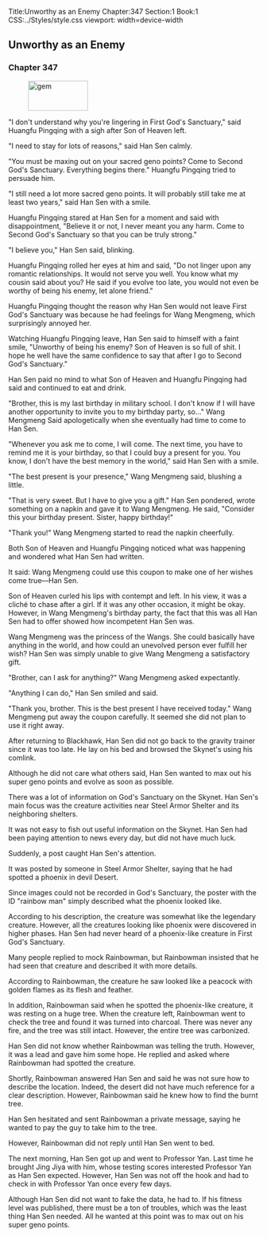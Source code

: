 Title:Unworthy as an Enemy 
Chapter:347 
Section:1 
Book:1 
CSS:../Styles/style.css 
viewport: width=device-width
  
## Unworthy as an Enemy
### Chapter 347 
<figure>
	<img src="../Images/gem.gif" alt="gem" id="gem" width="120" height="60" />
</figure>
  

  
  "I don't understand why you're lingering in First God's Sanctuary," said Huangfu Pingqing with a sigh after Son of Heaven left.

"I need to stay for lots of reasons," said Han Sen calmly.

"You must be maxing out on your sacred geno points? Come to Second God's Sanctuary. Everything begins there." Huangfu Pingqing tried to persuade him.

"I still need a lot more sacred geno points. It will probably still take me at least two years," said Han Sen with a smile.

Huangfu Pingqing stared at Han Sen for a moment and said with disappointment, "Believe it or not, I never meant you any harm. Come to Second God's Sanctuary so that you can be truly strong."

"I believe you," Han Sen said, blinking.

Huangfu Pingqing rolled her eyes at him and said, "Do not linger upon any romantic relationships. It would not serve you well. You know what my cousin said about you? He said if you evolve too late, you would not even be worthy of being his enemy, let alone friend."

Huangfu Pingqing thought the reason why Han Sen would not leave First God's Sanctuary was because he had feelings for Wang Mengmeng, which surprisingly annoyed her.

Watching Huangfu Pingqing leave, Han Sen said to himself with a faint smile, "Unworthy of being his enemy? Son of Heaven is so full of shit. I hope he well have the same confidence to say that after I go to Second God's Sanctuary."

Han Sen paid no mind to what Son of Heaven and Huangfu Pingqing had said and continued to eat and drink.

"Brother, this is my last birthday in military school. I don't know if I will have another opportunity to invite you to my birthday party, so…" Wang Mengmeng Said apologetically when she eventually had time to come to Han Sen.

"Whenever you ask me to come, I will come. The next time, you have to remind me it is your birthday, so that I could buy a present for you. You know, I don't have the best memory in the world," said Han Sen with a smile.

"The best present is your presence," Wang Mengmeng said, blushing a little.

"That is very sweet. But I have to give you a gift." Han Sen pondered, wrote something on a napkin and gave it to Wang Mengmeng. He said, "Consider this your birthday present. Sister, happy birthday!"

"Thank you!" Wang Mengmeng started to read the napkin cheerfully.

Both Son of Heaven and Huangfu Pingqing noticed what was happening and wondered what Han Sen had written.

It said: Wang Mengmeng could use this coupon to make one of her wishes come true—Han Sen.

Son of Heaven curled his lips with contempt and left. In his view, it was a cliché to chase after a girl. If it was any other occasion, it might be okay. However, in Wang Mengmeng's birthday party, the fact that this was all Han Sen had to offer showed how incompetent Han Sen was.

Wang Mengmeng was the princess of the Wangs. She could basically have anything in the world, and how could an unevolved person ever fulfill her wish? Han Sen was simply unable to give Wang Mengmeng a satisfactory gift.

"Brother, can I ask for anything?" Wang Mengmeng asked expectantly.

"Anything I can do," Han Sen smiled and said.

"Thank you, brother. This is the best present I have received today." Wang Mengmeng put away the coupon carefully. It seemed she did not plan to use it right away.

After returning to Blackhawk, Han Sen did not go back to the gravity trainer since it was too late. He lay on his bed and browsed the Skynet's using his comlink.

Although he did not care what others said, Han Sen wanted to max out his super geno points and evolve as soon as possible.

There was a lot of information on God's Sanctuary on the Skynet. Han Sen's main focus was the creature activities near Steel Armor Shelter and its neighboring shelters.

It was not easy to fish out useful information on the Skynet. Han Sen had been paying attention to news every day, but did not have much luck.

Suddenly, a post caught Han Sen's attention.

It was posted by someone in Steel Armor Shelter, saying that he had spotted a phoenix in devil Desert.

Since images could not be recorded in God's Sanctuary, the poster with the ID "rainbow man" simply described what the phoenix looked like.

According to his description, the creature was somewhat like the legendary creature. However, all the creatures looking like phoenix were discovered in higher phases. Han Sen had never heard of a phoenix-like creature in First God's Sanctuary.

Many people replied to mock Rainbowman, but Rainbowman insisted that he had seen that creature and described it with more details.

According to Rainbowman, the creature he saw looked like a peacock with golden flames as its flesh and feather.

In addition, Rainbowman said when he spotted the phoenix-like creature, it was resting on a huge tree. When the creature left, Rainbowman went to check the tree and found it was turned into charcoal. There was never any fire, and the tree was still intact. However, the entire tree was carbonized.

Han Sen did not know whether Rainbowman was telling the truth. However, it was a lead and gave him some hope. He replied and asked where Rainbowman had spotted the creature.

Shortly, Rainbowman answered Han Sen and said he was not sure how to describe the location. Indeed, the desert did not have much reference for a clear description. However, Rainbowman said he knew how to find the burnt tree.

Han Sen hesitated and sent Rainbowman a private message, saying he wanted to pay the guy to take him to the tree.

However, Rainbowman did not reply until Han Sen went to bed.

The next morning, Han Sen got up and went to Professor Yan. Last time he brought Jing Jiya with him, whose testing scores interested Professor Yan as Han Sen expected. However, Han Sen was not off the hook and had to check in with Professor Yan once every few days.

Although Han Sen did not want to fake the data, he had to. If his fitness level was published, there must be a ton of troubles, which was the least thing Han Sen needed. All he wanted at this point was to max out on his super geno points.
